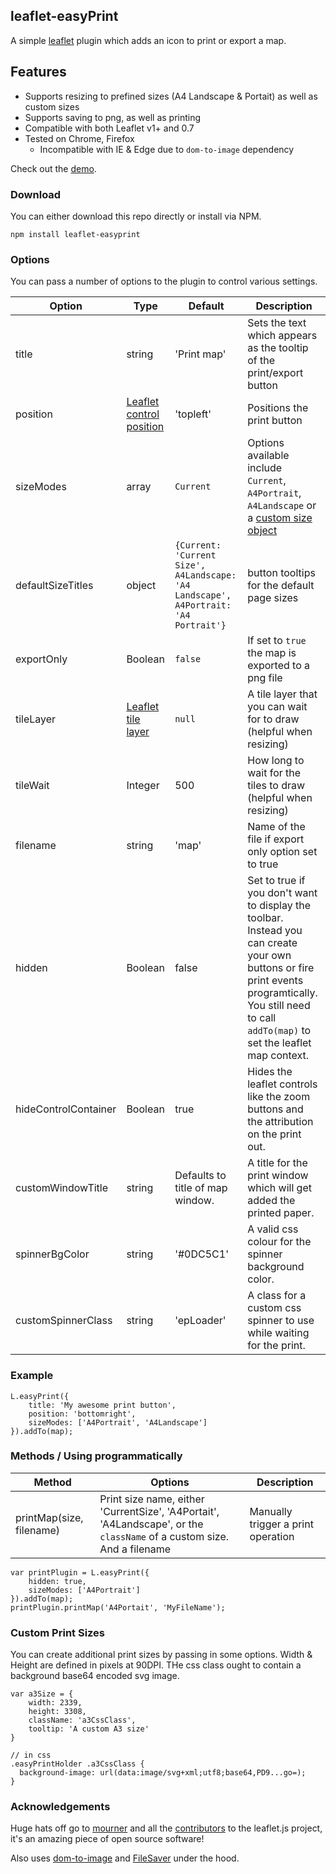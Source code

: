 ## leaflet-easyPrint
A simple [leaflet](http://www.leafletjs.com) plugin which adds an icon to print or export a map. 

## Features
* Supports resizing to prefined sizes (A4 Landscape & Portait) as well as custom sizes
* Supports saving to png, as well as printing
* Compatible with both Leaflet v1+ and 0.7
* Tested on Chrome, Firefox
  * Incompatible with IE & Edge due to `dom-to-image` dependency

Check out the [demo](http://rowanwins.github.com/leaflet-easyPrint/).

### Download
You can either download this repo directly or install via NPM.
````
npm install leaflet-easyprint
````

### Options
You can pass a number of options to the plugin to control various settings.

| Option        | Type         | Default      | Description   |
| ------------- |--------------|--------------|---------------|
| title | string | 'Print map' | Sets the text which appears as the tooltip of the print/export button |
| position | [Leaflet control position](http://leafletjs.com/reference-1.1.0.html#controls) | 'topleft' | Positions the print button |
| sizeModes | array | `Current` | Options available include `Current`, `A4Portrait`, `A4Landscape` or a [custom size object](#custom-print-sizes) |
| defaultSizeTitles | object | `{Current: 'Current Size', A4Landscape: 'A4 Landscape', A4Portrait: 'A4 Portrait'}`| button tooltips for the default page sizes |
| exportOnly | Boolean | `false` | If set to `true` the map is exported to a png file |
| tileLayer | [Leaflet tile layer](http://leafletjs.com/reference-1.1.0.html#tilelayer) | `null` | A tile layer that you can wait for to draw (helpful when resizing) |
| tileWait | Integer | 500 | How long to wait for the tiles to draw (helpful when resizing) |
| filename | string | 'map' | Name of the file if export only option set to true |
| hidden | Boolean | false | Set to true if you don't want to display the toolbar. Instead you can create your own buttons or fire print events programtically. You still need to call `addTo(map)` to set the leaflet map context. |
| hideControlContainer | Boolean | true | Hides the leaflet controls like the zoom buttons and the attribution on the print out. |
| customWindowTitle | string | Defaults to title of map window. | A title for the print window which will get added the printed paper. |
| spinnerBgColor | string | '#0DC5C1' | A valid css colour for the spinner background color. |
| customSpinnerClass | string | 'epLoader' | A class for a custom css spinner to use while waiting for the print. |


### Example
````
L.easyPrint({
	title: 'My awesome print button',
	position: 'bottomright',
	sizeModes: ['A4Portrait', 'A4Landscape']
}).addTo(map);
````

### Methods / Using programmatically
| Method        | Options      | Description   |
| --------------|--------------|--------------|
| printMap(size, filename) | Print size name, either 'CurrentSize', 'A4Portait', 'A4Landscape', or the `className` of a custom size. And a filename | Manually trigger a print operation |
````
var printPlugin = L.easyPrint({
	hidden: true,
	sizeModes: ['A4Portrait']
}).addTo(map); 
printPlugin.printMap('A4Portait', 'MyFileName');
````


### Custom Print Sizes
You can create additional print sizes by passing in some options. Width & Height are defined in pixels at 90DPI. THe css class ought to contain a background base64 encoded svg image.
````
var a3Size = {
	width: 2339,
	height: 3308,
	className: 'a3CssClass',
	tooltip: 'A custom A3 size'
}

// in css 
.easyPrintHolder .a3CssClass { 
  background-image: url(data:image/svg+xml;utf8;base64,PD9...go=);
}
````

### Acknowledgements
Huge hats off go to [mourner](https://github.com/mourner) and all the [contributors](https://github.com/Leaflet/Leaflet/graphs/contributors) to the leaflet.js project, it's an amazing piece of open source software!

Also uses [dom-to-image](https://github.com/tsayen/dom-to-image) and [FileSaver](https://github.com/eligrey/FileSaver.js) under the hood.
